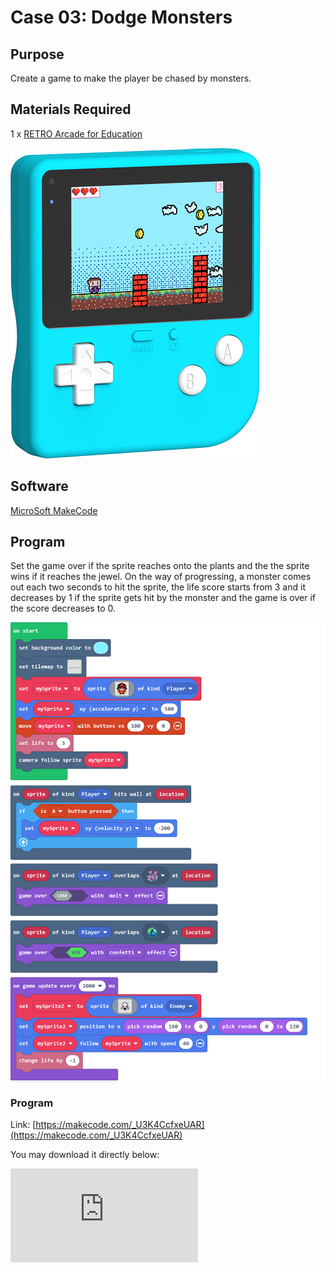 # Case 03: Dodge Monsters

## Purpose

Create a game to make the player be chased by monsters.

## Materials Required



1 x [RETRO Arcade for Education](https://www.elecfreaks.com/retro-arcade-for-education.html)



![](./images/retro-case-01-01.png)



## Software



[MicroSoft MakeCode](https://arcade.makecode.com/)


## Program



Set the game over if the sprite reaches onto the plants and the the sprite wins if it reaches the jewel. On the way of progressing, a monster comes out each two seconds to hit  the sprite, the life score starts from 3 and it decreases by 1 if the sprite gets hit by the monster and the game is over if the score decreases to 0.


![](./images/retro-case-08-01.png)





### Program
Link: [https://makecode.com/_U3K4CcfxeUAR](https://makecode.com/_U3K4CcfxeUAR)

You may download it directly below:

<div
    style={{
        position: 'relative',
        paddingBottom: '60%',
        overflow: 'hidden',
    }}
>
    <iframe
        src="https://makecode.microbit.org/_U3K4CcfxeUAR"
        frameborder="0"
        sandbox="allow-popups allow-forms allow-scripts allow-same-origin"
        style={{
            position: 'absolute',
            width: '100%',
            height: '100%',
        }}
    />
</div>




## Downloading Program

After programming, connect the computer with the Retro via the USB cable.

![](./images/retro-case-01-10.png)
Choose hardware "F4".
![](./images/retro-case-01-11.png)
Match the devices and get connected with "Arcade (app)".
![](./images/retro-case-01-12.png)
Click the reset button on the Retro and go to the downloading page.
![](./images/retro-case-01-13.png)
Click downloading to compile the program into the Retro.
![](./images/retro-case-01-14.png)






## Conclusion

Set the background and the movement of the sprite, when it falls into the traps the game is over and it wins when arriving at the jewels.  A monster comes out each two seconds to hit  the sprite, the life score starts from 3 and it decreases by 1 if the sprite gets hit by the monster and the game is over if the score decreases to 0.
